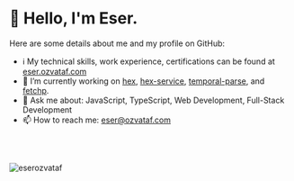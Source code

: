 <h1>👋 Hello, I'm Eser.</h1>

Here are some details about me and my profile on GitHub:

- ℹ️ My technical skills, work experience, certifications can be found at [eser.ozvataf.com](https://eser.ozvataf.com)
- 🔭 I’m currently working on [hex](https://github.com/eserozvataf/hex), [hex-service](https://github.com/eserozvataf/hex-service), [temporal-parse](https://github.com/eserozvataf/temporal-parse), and [fetchp](https://github.com/eserozvataf/fetchp).
- 💬 Ask me about: JavaScript, TypeScript, Web Development, Full-Stack Development
- 📫 How to reach me: eser@ozvataf.com

<br />
<br />
<p><img align="left" src="https://github-readme-stats.vercel.app/api/top-langs/?username=eserozvataf&layout=compact&hide=html" alt="eserozvataf" /></p>
